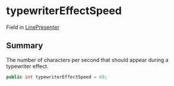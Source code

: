 # typewriterEffectSpeed

Field in [LinePresenter](yarn.unity.linepresenter.md)

## Summary

The number of characters per second that should appear during a\
typewriter effect.

```csharp
public int typewriterEffectSpeed = 60;
```
